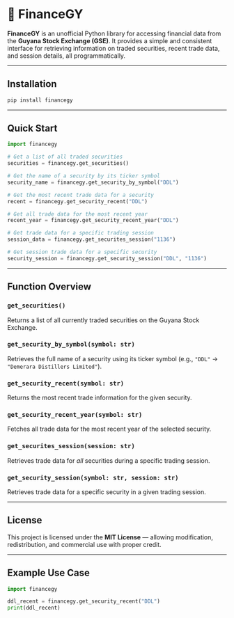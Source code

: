 # 🏦 FinanceGY

**FinanceGY** is an unofficial Python library for accessing financial data from the **Guyana Stock Exchange (GSE)**. It provides a simple and consistent interface for retrieving information on traded securities, recent trade data, and session details, all programmatically.

---

## Installation

```bash
pip install financegy
```

---

## Quick Start

```python
import financegy

# Get a list of all traded securities
securities = financegy.get_securities()

# Get the name of a security by its ticker symbol
security_name = financegy.get_security_by_symbol("DDL")

# Get the most recent trade data for a security
recent = financegy.get_security_recent("DDL")

# Get all trade data for the most recent year
recent_year = financegy.get_security_recent_year("DDL")

# Get trade data for a specific trading session
session_data = financegy.get_securites_session("1136")

# Get session trade data for a specific security
security_session = financegy.get_security_session("DDL", "1136")
```

---

## Function Overview

### `get_securities()`

Returns a list of all currently traded securities on the Guyana Stock Exchange.

### `get_security_by_symbol(symbol: str)`

Retrieves the full name of a security using its ticker symbol (e.g., `"DDL"` → `"Demerara Distillers Limited"`).

### `get_security_recent(symbol: str)`

Returns the most recent trade information for the given security.

### `get_security_recent_year(symbol: str)`

Fetches all trade data for the most recent year of the selected security.

### `get_securites_session(session: str)`

Retrieves trade data for _all_ securities during a specific trading session.

### `get_security_session(symbol: str, session: str)`

Retrieves trade data for a specific security in a given trading session.

---

## License

This project is licensed under the **MIT License** — allowing modification, redistribution, and commercial use with proper credit.

---

## Example Use Case

```python
import financegy

ddl_recent = financegy.get_security_recent("DDL")
print(ddl_recent)
```
